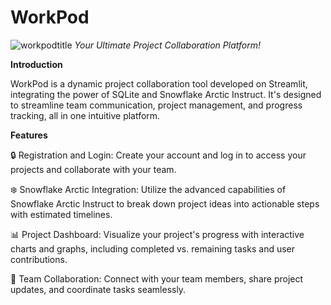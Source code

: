 # WorkPod
![workpodtitle](https://github.com/SanskarJadhav/WorkPod/assets/113002227/18383d6f-3715-4d19-afa3-90e977e2f48f)
_Your Ultimate Project Collaboration Platform!_

**Introduction**

WorkPod is a dynamic project collaboration tool developed on Streamlit, integrating the power of SQLite and Snowflake Arctic Instruct. It's designed to streamline team communication, project management, and progress tracking, all in one intuitive platform.

**Features**

🔒 Registration and Login: Create your account and log in to access your projects and collaborate with your team.

❄️ Snowflake Arctic Integration: Utilize the advanced capabilities of Snowflake Arctic Instruct to break down project ideas into actionable steps with estimated timelines.

📊 Project Dashboard: Visualize your project's progress with interactive charts and graphs, including completed vs. remaining tasks and user contributions.

👥 Team Collaboration: Connect with your team members, share project updates, and coordinate tasks seamlessly.
